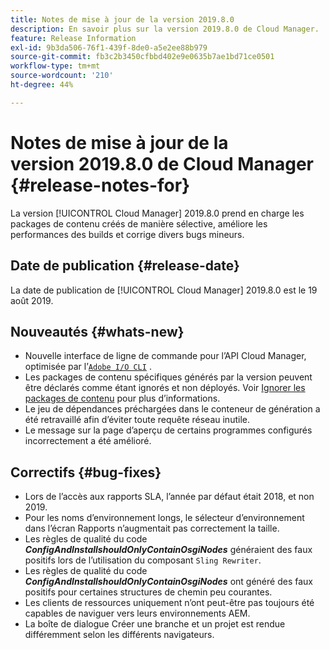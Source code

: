 ```yaml
---
title: Notes de mise à jour de la version 2019.8.0
description: En savoir plus sur la version 2019.8.0 de Cloud Manager.
feature: Release Information
exl-id: 9b3da506-76f1-439f-8de0-a5e2ee88b979
source-git-commit: fb3c2b3450cfbbd402e9e0635b7ae1bd71ce0501
workflow-type: tm+mt
source-wordcount: '210'
ht-degree: 44%

---
```


# Notes de mise à jour de la version 2019.8.0 de Cloud Manager {#release-notes-for}

La version [!UICONTROL Cloud Manager] 2019.8.0 prend en charge les packages de contenu créés de manière sélective, améliore les performances des builds et corrige divers bugs mineurs.

## Date de publication {#release-date}

La date de publication de [!UICONTROL Cloud Manager] 2019.8.0 est le 19 août 2019.

## Nouveautés {#whats-new}

* Nouvelle interface de ligne de commande pour l’API Cloud Manager, optimisée par l’[`Adobe I/O CLI`](https://github.com/adobe/aio-cli-plugin-cloudmanager) .
* Les packages de contenu spécifiques générés par la version peuvent être déclarés comme étant ignorés et non déployés. Voir [Ignorer les packages de contenu](/help/getting-started/project-setup.md#skipping-content-packages) pour plus d’informations.
* Le jeu de dépendances préchargées dans le conteneur de génération a été retravaillé afin d’éviter toute requête réseau inutile.
* Le message sur la page d’aperçu de certains programmes configurés incorrectement a été amélioré.

## Correctifs {#bug-fixes}

* Lors de l’accès aux rapports SLA, l’année par défaut était 2018, et non 2019.
* Pour les noms d’environnement longs, le sélecteur d’environnement dans l’écran Rapports n’augmentait pas correctement la taille.
* Les règles de qualité du code ***ConfigAndInstallshouldOnlyContainOsgiNodes*** généraient des faux positifs lors de l’utilisation du composant `Sling Rewriter`.
* Les règles de qualité du code ***ConfigAndInstallshouldOnlyContainOsgiNodes*** ont généré des faux positifs pour certaines structures de chemin peu courantes.
* Les clients de ressources uniquement n’ont peut-être pas toujours été capables de naviguer vers leurs environnements AEM.
* La boîte de dialogue Créer une branche et un projet est rendue différemment selon les différents navigateurs.
